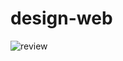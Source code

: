 ﻿# design-web

![review](https://github.com/annguyen2k8/desigh-web/blob/b3b2e7025e4987de09d21c0ade3e99b26f308ff3/review.png)
